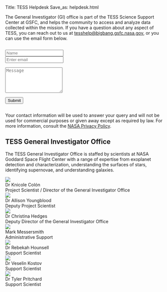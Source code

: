 Title: TESS Helpdesk
Save_as: helpdesk.html

The General Investigator (GI) office is part of the TESS Science Support Center at GSFC, and helps the community to access and analyze data collected within the mission. If you have a question about any aspect of TESS, you can reach out to us at [tesshelp@bigbang.gsfc.nasa.gov](mailto:tesshelp@bigbang.gsfc.nasa.gov), or you can use the email form below. 

<div class="container">
    <form method="post" action="/php/submit.php">
        <div class="row" style="margin-top:2em;">
            <div class="form-group col-6">
                <input type="text" class="form-control" id="name"  name="name" placeholder="Name" required>
            </div>
            <div class="form-group col-6">
                <input type="email" class="form-control validate email" id="email" name="email" placeholder="Enter email" required>
            </div>
        </div>
        <div class="row" style="margin-top:1em;">
            <div class="form-group col-md-12">
            <textarea class="form-control" rows="5" name="message" placeholder="Message" required></textarea>
            </div>
        </div>
        <div class="row",  style="margin-top:1em;margin-bottom:2em;">
            <div class="form-group col-2">
            <button type="submit" class="btn btn-primary">Submit</button>
            </div>
        </div>
    </form>
</div>


Your contact information will be used to answer your query and will
not be used for commercial purposes or given away except as required
by law. For more information, consult the
[NASA Privacy Policy](http://www.nasa.gov/about/highlights/HP_Privacy.html).

## TESS General Investigator Office

The TESS General Investigator Office is staffed by scientists at NASA Goddard Space Flight Center with a range of expertise from exoplanet detection and characterization, understanding the surfaces of stars, identifying supernovae, and understanding galaxies.


<div class="container">
    <div class="row justify-content-md-center">
    <div class="col-sm-2 text-center">
        <img src="images/profiles/knicole.jpg" style="max-width:80%;" class="rounded-circle"><br>
        Dr Knicole Colón<br>
        Project Scientist / Director of the General Investigator Office
    </div>
    <div class="col-sm-2 text-center">
        <img src="images/profiles/Allison_photo.jpg" style="max-width:80%;" class="rounded-circle"><br>
        Dr Allison Youngblood<br>
        Deputy Project Scientist
    </div>
    <div class="col-sm-2 text-center">
        <img src="images/profiles/christina.jpg"  style="max-width:80%;" class="rounded-circle"><br>
        Dr Christina Hedges<br>
        Deputy Director of the General Investigator Office
    </div>
    <div class="col-sm-2 text-center">
        <img src="images/profiles/mark.png"  style="max-width:80%;" class="rounded-circle"><br>
        Mark Messersmith<br>
        Administrative Support
    </div>
</div>
<div class="row justify-content-md-center">
    <div class="col-sm-2 text-center">
        <img src="images/profiles/rebekah.jpg" style="max-width:80%;" class="rounded-circle"><br>
            Dr Rebekah Hounsell<br>
            Support Scientist
        </div>
        <div class="col-sm-2 text-center">
            <img src="images/profiles/Veselin_Kostov.png"  style="max-width:80%;" class="rounded-circle"><br>
            Dr Veselin Kostov<br>
            Support Scientist
        </div>
        <div class="col-sm-2 text-center">
            <img src="images/profiles/Tyler2.jpg"  style="max-width:80%;" class="rounded-circle"><br>
            Dr Tyler Pritchard<br>
            Support Scientist
        </div>
    </div>
